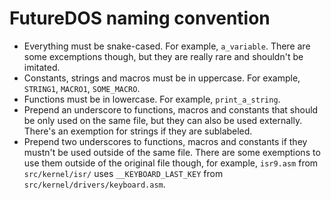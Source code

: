 # FutureDOS naming convention
- Everything must be snake-cased. For example, `a_variable`. There are some excemptions though, but they are really rare and shouldn't be imitated.
- Constants, strings and macros must be in uppercase. For example, `STRING1`, `MACRO1`, `SOME_MACRO`.
- Functions must be in lowercase. For example, `print_a_string`.
- Prepend an underscore to functions, macros and constants that should be only used on the same file, but they can also be used externally. There's an exemption for strings if they are sublabeled.
- Prepend two underscores to functions, macros and constants if they mustn't be used outside of the same file. There are some exemptions to use them outside of the original file though, for example, `isr9.asm` from `src/kernel/isr/` uses `__KEYBOARD_LAST_KEY` from `src/kernel/drivers/keyboard.asm`.